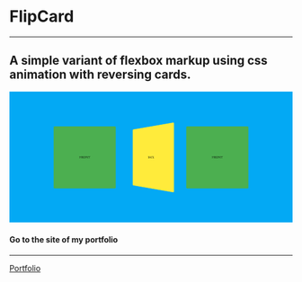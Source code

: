 # FlipCard
---
## A simple variant of flexbox markup using css animation with reversing cards.

![Example](/example.png)

#### Go to the site of my portfolio
***
[Portfolio](https://sasharedka.github.io/)




